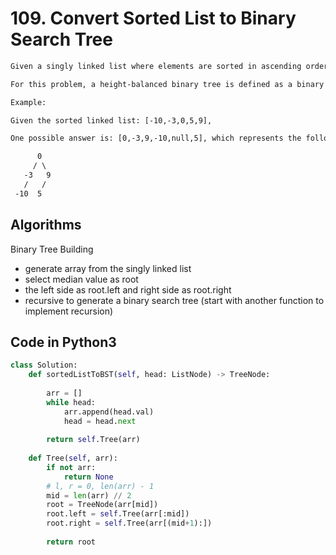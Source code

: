 # 109. Convert Sorted List to Binary Search Tree

```html
Given a singly linked list where elements are sorted in ascending order, convert it to a height balanced BST.

For this problem, a height-balanced binary tree is defined as a binary tree in which the depth of the two subtrees of every node never differ by more than 1.

Example:

Given the sorted linked list: [-10,-3,0,5,9],

One possible answer is: [0,-3,9,-10,null,5], which represents the following height balanced BST:

      0
     / \
   -3   9
   /   /
 -10  5
```

## Algorithms
Binary Tree Building
- generate array from the singly linked list
- select median value as root
- the left side as root.left and right side as root.right
- recursive to generate a binary search tree (start with another function to implement recursion)

## Code in Python3
```python
class Solution:
    def sortedListToBST(self, head: ListNode) -> TreeNode:
        
        arr = []
        while head:
            arr.append(head.val)
            head = head.next
            
        return self.Tree(arr)
    
    def Tree(self, arr):
        if not arr:
            return None
        # l, r = 0, len(arr) - 1
        mid = len(arr) // 2
        root = TreeNode(arr[mid])
        root.left = self.Tree(arr[:mid])
        root.right = self.Tree(arr[(mid+1):])
        
        return root  
```





